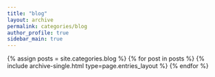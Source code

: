 ```yaml
---
title: "blog"
layout: archive
permalink: categories/blog
author_profile: true
sidebar_main: true
---
```



{% assign posts = site.categories.blog %}
{% for post in posts %} {% include archive-single.html type=page.entries_layout %} {% endfor %}